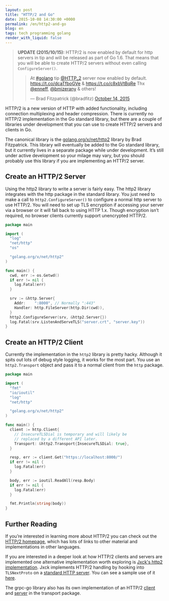 ```yaml
---
layout: post
title: "HTTP/2 and Go"
date: 2015-10-08 14:30:00 +0000
permalink: /en/http2-and-go
blog: en
tags: tech programming golang
render_with_liquid: false
---
```


> **UPDATE (2015/10/15):** HTTP/2 is now enabled by default for http servers in tip and will
> be released as part of Go 1.6. That means that you
> will be able to create HTTP/2 servers without even
> calling `ConfigureServer()`.
>
> <blockquote class="twitter-tweet" lang="en"><p lang="en" dir="ltr">At <a href="https://twitter.com/hashtag/golang?src=hash">#golang</a> tip <a href="https://twitter.com/HTTP_2">@HTTP_2</a> server now enabled by default.&#10;&#10;<a href="https://t.co/dcaTfboGVe">https://t.co/dcaTfboGVe</a> &amp; <a href="https://t.co/c8xbVtBqRe">https://t.co/c8xbVtBqRe</a>&#10;&#10;Thx <a href="https://twitter.com/enneff">@enneff</a>, <a href="https://twitter.com/bmizerany">@bmizerany</a> &amp; others!</p>&mdash; Brad Fitzpatrick (@bradfitz) <a href="https://twitter.com/bradfitz/status/654437821382455296">October 14, 2015</a></blockquote>
> <script async src="//platform.twitter.com/widgets.js" charset="utf-8"></script>

HTTP/2 is a new version of HTTP with added functionality, including connection
multiplexing and header compression. There is currently no HTTP/2
implementation in the Go standard library, but there are a couple of libraries
under development that you can use to create HTTP/2 servers and clients in Go.

The canonical library is the
[golang.org/x/net/http2](https://godoc.org/golang.org/x/net/http2) library by
Brad Fitzpatrick. This library will eventually be added to the Go standard
library, but it currently lives in a separate package while under development.
It’s still under active development so your milage may vary, but you should
probably use this library if you are implementing an HTTP/2 server.

## Create an HTTP/2 Server

Using the http2 library to write a server is fairly easy. The http2 library
integrates with the http package in the standard library. You just need to make
a call to `http2.ConfigureServer()` to configure a normal http server to use
HTTP/2. You will need to set up TLS encryption if accessing your server via a
browser or it will fall back to using HTTP 1.x. Though encryption isn’t
required, no browser clients currently support unencrypted HTTP/2.

```go
package main

import (
  "log"
  "net/http"
  "os"

  "golang.org/x/net/http2"
)

func main() {
  cwd, err := os.Getwd()
  if err != nil {
    log.Fatal(err)
  }

  srv := &http.Server{
    Addr:    ":8000", // Normally ":443"
    Handler: http.FileServer(http.Dir(cwd)),
  }
  http2.ConfigureServer(srv, &http2.Server{})
  log.Fatal(srv.ListenAndServeTLS("server.crt", "server.key"))
}
```

## Create an HTTP/2 Client

Currently the implementation in the `http2` library is pretty hacky. Although
it spits out lots of debug style logging, it works for the most part. You use
an `http2.Transport` object and pass it to a normal client from the `http`
package.

```go
package main

import (
  "fmt"
  "io/ioutil"
  "log"
  "net/http"

  "golang.org/x/net/http2"
)

func main() {
  client := http.Client{
    // InsecureTLSDial is temporary and will likely be
    // replaced by a different API later.
    Transport: &http2.Transport{InsecureTLSDial: true},
  }

  resp, err := client.Get("https://localhost:8000/")
  if err != nil {
    log.Fatal(err)
  }

  body, err := ioutil.ReadAll(resp.Body)
  if err != nil {
    log.Fatal(err)
  }

  fmt.Println(string(body))
}
```

## Further Reading

If you’re interested in learning more about HTTP/2 you can check out the
[HTTP/2 homepage](https://http2.github.io/), which has lots of links to other
material and implementations in other languages.

If you are interested in a deeper look at how HTTP/2 clients and servers are
implemented one alternative implementation worth exploring is [Jxck's http2
implementation](https://github.com/Jxck/http2). Jxck implements HTTP/2 handling
by hooking into `TLSNextProto` on a [standard HTTP
server](https://golang.org/pkg/net/http/#Server). You can see a sample use of
it [here](https://github.com/Jxck/http2/blob/master/sample/http.go).

The grpc-go library also has its own implementation of an HTTP/2
[client](https://github.com/grpc/grpc-go/blob/master/transport/http2_client.go)
and
[server](https://github.com/grpc/grpc-go/blob/master/transport/http2_server.go)
in the transport package.
